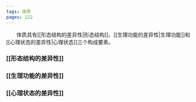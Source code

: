 ```yaml
---
tags: 体质
pages: 122
---
```

&emsp;&emsp;体质具有[[形态结构的差异性|形态结构]]、[[生理功能的差异性|生理功能]]和[[心理状态的差异性|心理状态]]三个构成要素。

### [[形态结构的差异性]]
### [[生理功能的差异性]]
### [[心理状态的差异性]]